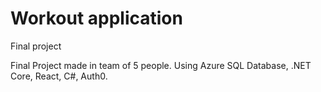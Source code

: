 # Workout application
Final project

Final Project made in team of 5 people. 
Using Azure SQL Database, .NET Core, React, C#, Auth0.

